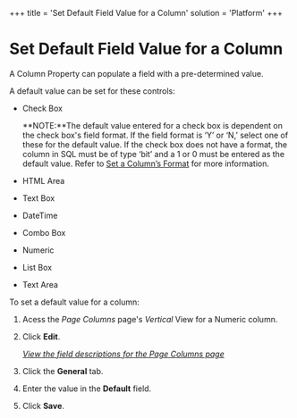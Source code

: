 +++
title = 'Set Default Field Value for a Column'
solution = 'Platform'
+++

# Set Default Field Value for a Column

A Column Property can populate a field with a pre-determined value.

A default value can be set for these controls:

  - Check Box
    
    **NOTE:**The default value entered for a check box is dependent on
    the check box's field format. If the field format is ‘Y’ or ‘N,’
    select one of these for the default value. If the check box does not
    have a format, the column in SQL must be of type ‘bit’ and a 1 or 0
    must be entered as the default value. Refer to [Set a Column’s
    Format](Set_a_Columns%20Format.htm) for more information.

  - HTML Area

  - Text Box

  - DateTime

  - Combo Box

  - Numeric

  - List Box

  - Text Area

To set a default value for a column:

1.  <span id="Column Properties Navigation" class="popUpLink">Acess the
    *Page Columns*</span> page's *Vertical* View for a Numeric column.

2.  Click **Edit**.
    
    *[View the field descriptions for the Page Columns
    page](../Sys_Admin/Page_Desc/Page_Columns_H.htm)*

3.  Click the **General** tab.

4.  Enter the value in the **Default** field.

5.  Click **Save**.
